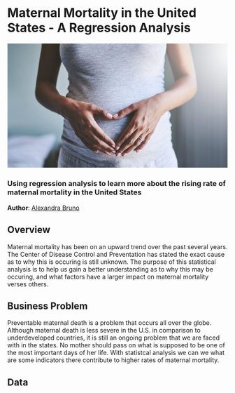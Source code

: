 # Maternal Mortality in the United States - A Regression Analysis 

![img](./images/pregnancy.jpg)

### Using regression analysis to learn more about the rising rate of maternal mortality in the United States 

**Author**: [Alexandra Bruno](mailto:alexandrabruno7898@gmail.com)

## Overview

Maternal mortality has been on an upward trend over the past several years. The Center of Disease Control and Preventation has stated the exact cause as to why this is occuring is still unknown. The purpose of this statistical analysis is to help us gain a better understanding as to why this may be occuring, and what factors have a larger impact on maternal mortality verses others. 

## Business Problem 

Preventable maternal death is a problem that occurs all over the globe. Although maternal death is less severe in the U.S. in comparison to underdeveloped countries, it is still an ongoing problem that we are faced with in the states. No mother should pass on what is supposed to be one of the most important days of her life. With statistcal analysis we can we what are some indicators there contribute to higher rates of maternal mortality. 

## Data
